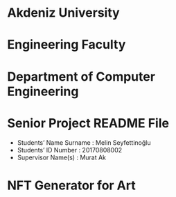 # Akdeniz University 
# Engineering Faculty
# Department of Computer Engineering

# Senior  Project README File

- Students’ Name Surname : Melin Seyfettinoğlu
- Students’ ID Number : 20170808002
- Supervisor Name(s) : Murat Ak

# NFT Generator for Art

